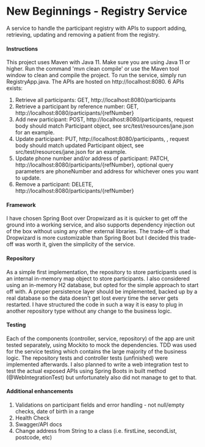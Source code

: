 # New Beginnings - Registry Service
A service to handle the participant registry with APIs to support adding, retrieving, updating and removing a patient from the registry.

#### Instructions
This project uses Maven with Java 11. Make sure you are using Java 11 or higher. Run the command 'mvn clean compile' or use the Maven tool window to clean and compile the project. 
To run the service, simply run RegistryApp.java. The APIs are hosted on http://localhost:8080. 6 APIs exists:

1. Retrieve all participants: GET, http://localhost:8080/participants
2. Retrieve a participant by reference number: GET, http://localhost:8080/participants/{refNumber}
3. Add new participant: POST, http://localhost:8080/participants, request body should match Participant object, see src/test/resources/jane.json for an example.
4. Update participant: PUT, http://localhost:8080/participants, , request body should match updated Participant object, see src/test/resources/jane.json for an example.
5. Update phone number and/or address of participant: PATCH, http://localhost:8080/participants/{refNumber}, optional query parameters are phoneNumber and address for whichever ones you want to update.
6. Remove a participant: DELETE, http://localhost:8080/participants/{refNumber}

#### Framework
I have chosen Spring Boot over Dropwizard as it is quicker to get off the ground into a working service, and also supports dependency injection out of the box without using any other external libraries.
The trade-off is that Dropwizard is more customizable than Spring Boot but I decided this trade-off was worth it, given the simplicity of the service.
#### Repository 
As a simple first implementation, the repository to store participants used is an internal in-memory map object to store participants. I also considered using an in-memory H2 database, but opted for the simple approach to start off with. 
A proper persistence layer should be implemented, backed up by a real database so the data doesn't get lost every time the server gets restarted. I have structured the code in such a way it is easy to plug in another repository type without any change to the business logic.
#### Testing
Each of the components (controller, service, repository) of the app are unit tested separately, using Mockito to mock the dependencies. TDD was used for the service testing which contains the large majority of the business logic. The repository tests and controller tests (unfinished) were implemented afterwards. 
I also planned to write a web integration test to test the actual exposed APIs using Spring Boots in built method (@WebIntegrationTest) but unfortunately also did not manage to get to that.
#### Additional enhancements
1. Validations on participant fields and error handling - not null/empty checks, date of birth in a range
2. Health Check
3. Swagger/API docs
4. Change address from String to a class (i.e. firstLine, secondList, postcode, etc)




  

   



